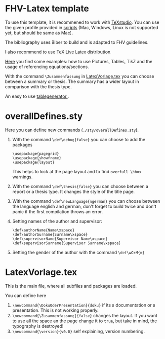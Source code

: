 
#   FHV-Latex template

To use this template, it is recommened to work with [TeXstudio](http://texstudio.sourceforge.net). You can use the given profile provided in [scripts](https://github.com/pasrom/FHV-Latex/tree/master/scripts)  (Mac, Windows, Linux is not supported yet, but should be same as Mac). 

The bibliography uses Biber to build and is adapted to FHV guidelines.

I also recommend to use [TeX Live](https://www.tug.org/texlive/) Latex distribution. 

[Here](https://github.com/pasrom/FHV-Latex/blob/master/tex/Examples.tex) you find some examples: how to use Pictures, Tables, TikZ and the usage of referencing equations/sections.

With the command `\Zusammenfassung` in [LatexVorlage.tex](https://github.com/pasrom/FHV-Latex/blob/master/LatexVorlage.tex) you can choose between a summary or thesis. The summary has a wider layout in comparison with the thesis type.

An easy to use [tablegenerator.](http://www.tablesgenerator.com).

# overallDefines.sty

Here you can define new commands (`./sty/overallDefines.sty`).

 1. With the command `\def\debug{false}` you can choose to add the packages
 
    ```
    \usepackage{pagegrid}
    \usepackage{showframe}
    \usepackage{layout}
    ```
    This helps to lock at the page layout and to find `overfull \hbox` warnings.
        
 2. With the command `\def\thesis{false}` you can choose between a report or a thesis type. It changes the style of the title page.
 3. With the command `\def\newLanguage{ngerman}` you can choose between the language english and german, don't forget to build twice and don't panic if the first compilation throws an error.
 4. Setting names of the author and supervisor:
    ```
    \def\authorName{Name\xspace}
    \def\authorSurname{Surname\xspace}
    \def\supervisorName{Supervisor Name\xspace}
    \def\supervisorSurname{Supervisor Surname\xspace}
    ```
 5. Setting the gender of the author with the command `\def\wOrM{m}`

# LatexVorlage.tex

This is the main file, where all subfiles and packages are loaded.

You can define here 

 1. `\newcommand{\DokuOderPresentation}{doku}` if its a documentation or a presentation. This is not working properly.
 2. `\newcommand{\Zusammenfassung}{false}` changes the layout. If you want to use all the space an the page change it to `true`, but take in mind, the typography is destroyed!
 3. `\newcommand{\version}{v0.0}` self explaining, version numbering.
